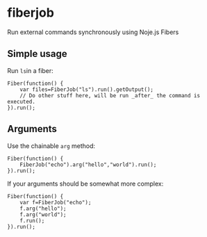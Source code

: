 fiberjob
========

Run external commands synchronously using Noje.js Fibers

Simple usage
------------

Run `ls`in a fiber:

    Fiber(function() {
        var files=FiberJob("ls").run().getOutput();
        // Do other stuff here, will be run _after_ the command is executed.
    }).run();

Arguments
---------

Use the chainable `arg` method:

    Fiber(function() {
        FiberJob("echo").arg("hello","world").run();
    }).run();

If your arguments should be somewhat more complex:

    Fiber(function() {
        var f=FiberJob("echo");
        f.arg("hello");
        f.arg("world");
        f.run();
    }).run();
